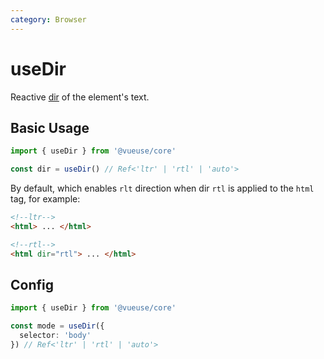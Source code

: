 ```yaml
---
category: Browser
---
```


# useDir

Reactive [dir](https://developer.mozilla.org/en-US/docs/Web/HTML/Global_attributes/dir) of the element's text.

## Basic Usage

```ts
import { useDir } from '@vueuse/core'

const dir = useDir() // Ref<'ltr' | 'rtl' | 'auto'>

```
By default, which enables `rlt` direction when dir `rtl` is applied to the `html` tag, for example:

```html
<!--ltr-->
<html> ... </html>

<!--rtl-->
<html dir="rtl"> ... </html>
```

## Config

```ts
import { useDir } from '@vueuse/core'

const mode = useDir({
  selector: 'body'
}) // Ref<'ltr' | 'rtl' | 'auto'>
```
